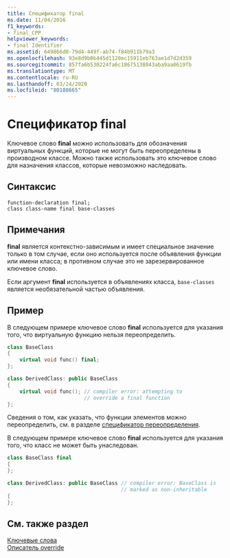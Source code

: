 ```yaml
---
title: Спецификатор final
ms.date: 11/04/2016
f1_keywords:
- final_CPP
helpviewer_keywords:
- final Identifier
ms.assetid: 649866d0-79d4-449f-ab74-f84b911b79a3
ms.openlocfilehash: 93e8d9b0b445d1120ec15911eb763ae1d7d2d359
ms.sourcegitcommit: 857fa6b530224fa6c18675138043aba9aa0619fb
ms.translationtype: MT
ms.contentlocale: ru-RU
ms.lasthandoff: 03/24/2020
ms.locfileid: "80188665"
---
```

# <a name="final-specifier"></a>Спецификатор final

Ключевое слово **final** можно использовать для обозначения виртуальных функций, которые не могут быть переопределены в производном классе. Можно также использовать это ключевое слово для назначения классов, которые невозможно наследовать.

## <a name="syntax"></a>Синтаксис

```
function-declaration final;
class class-name final base-classes
```

## <a name="remarks"></a>Примечания

**final** является контекстно-зависимым и имеет специальное значение только в том случае, если оно используется после объявления функции или имени класса; в противном случае это не зарезервированное ключевое слово.

Если аргумент **final** используется в объявлениях класса, `base-classes` является необязательной частью объявления.

## <a name="example"></a>Пример

В следующем примере ключевое слово **final** используется для указания того, что виртуальную функцию нельзя переопределить.

```cpp
class BaseClass
{
    virtual void func() final;
};

class DerivedClass: public BaseClass
{
    virtual void func(); // compiler error: attempting to
                         // override a final function
};
```

Сведения о том, как указать, что функции элементов можно переопределить, см. в разделе [спецификатор переопределения](../cpp/override-specifier.md).

В следующем примере ключевое слово **final** используется для указания того, что класс не может быть унаследован.

```cpp
class BaseClass final
{
};

class DerivedClass: public BaseClass // compiler error: BaseClass is
                                     // marked as non-inheritable
{
};
```

## <a name="see-also"></a>См. также раздел

[Ключевые слова](../cpp/keywords-cpp.md)<br/>
[Описатель override](../cpp/override-specifier.md)
